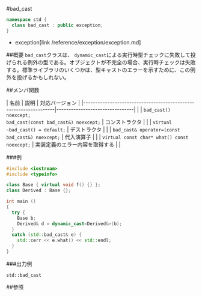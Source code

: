 #bad_cast
```cpp
namespace std {
  class bad_cast : public exception;
}
```
* exception[link /reference/exception/exception.md]

##概要
`bad_cast`クラスは、 `dynamic_cast`による実行時型チェックに失敗して投げられる例外の型である。オブジェクトが不完全の場合、実行時チェックは失敗する。標準ライブラリのいくつかは、型キャストのエラーを示すために、この例外を投げるかもしれない。


##メンバ関数

| 名前 | 説明 | 対応バージョン |
|------------------------------------------------------------------|--------------------------------| |
| `bad_cast() noexcept;`<br/>`bad_cast(const bad_cast&) noexcept;` | コンストラクタ | |
| `virtual ~bad_cast() = default;`                                 | デストラクタ | |
| `bad_cast& operator=(const bad_cast&) noexcept;`                 | 代入演算子 | |
| `virtual const char* what() const noexcept;`                     | 実装定義のエラー内容を取得する | |


###例
```cpp
#include <iostream>
#include <typeinfo>

class Base { virtual void f() {} };
class Derived : Base {};

int main ()
{
  try {
    Base b;
    Derived& d = dynamic_cast<Derived&>(b);
  }
  catch (std::bad_cast& e) {
    std::cerr << e.what() << std::endl;
  }
}
```

###出力例
```
std::bad_cast
```

##参照


